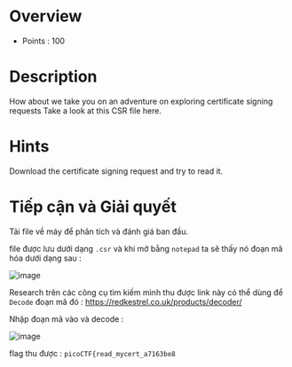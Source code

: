 # Overview #
* Points : 100

# Description #
How about we take you on an adventure on exploring certificate signing requests
Take a look at this CSR file here.

# Hints #
Download the certificate signing request and try to read it.

# Tiếp cận và Giải quyết #
Tải file về máy để phân tích và đánh giá ban đầu.

file được lưu dưới dạng `.csr` và khi mở bằng `notepad` ta sẽ thấy nó đoạn mã hóa dưới dạng sau :

![image](https://user-images.githubusercontent.com/126185640/229822086-d85b59a2-3bd1-4e10-b1cb-dcb5fa8c389d.png)

Research trên các công cụ tìm kiếm mình thu được link này có thể dùng để `Decode` đoạn mã đó : https://redkestrel.co.uk/products/decoder/

Nhập đoạn mã vào và decode :

![image](https://user-images.githubusercontent.com/126185640/229822804-81c0865c-6daa-4c84-af80-f25022ac3dd3.png)

flag thu được : 	`picoCTF{read_mycert_a7163be8`


